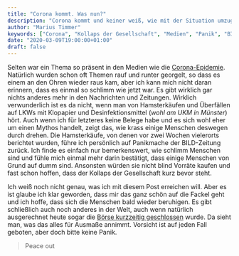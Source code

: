 ```yaml
---
title: "Corona kommt. Was nun?"
description: "Corona kommt und keiner weiß, wie mit der Situation umzugehen ist."
author: "Marius Timmer"
keywords: ["Corona", "Kollaps der Gesellschaft", "Medien", "Panik", "BILD", "Hamsterkäufe", "Klopapier", "Desinfektionsmittel", "Börse"]
date: "2020-03-09T19:00:00+01:00"
draft: false
---
```


Selten war ein Thema so präsent in den Medien wie die [Corona-Epidemie](https://de.wikipedia.org/wiki/Coronavirus-Epidemie_2019/2020). Natürlich wurden schon oft Themen rauf und runter georgelt, so dass es einem an den Ohren wieder raus kam, aber ich kann mich nicht daran erinnern, dass es einmal so schlimm wie jetzt war. Es gibt wirklich gar nichts anderes mehr in den Nachrichten und Zeitungen. Wirklich verwunderlich ist es da nicht, wenn man von Hamsterkäufen und Überfällen auf LKWs mit Klopapier und Desinfektionsmittel (_wohl am UKM in Münster_) hört. Auch wenn ich für letzteres keine Belege habe und es sich wohl eher um einen Mythos handelt, zeigt das, wie krass einige Menschen deswegen durch drehen. Die Hamsterkäufe, von denen vor zwei Wochen vielerorts berichtet wurden, führe ich persönlich auf Panikmache der BILD-Zeitung zurück. Ich finde es einfach nur bemerkenswert, wie schlimm Menschen sind und fühle mich einmal mehr darin bestätigt, dass einige Menschen von Grund auf dumm sind. Ansonsten würden sie nicht blind Vorräte kaufen und fast schon hoffen, dass der Kollaps der Gesellschaft kurz bevor steht.

Ich weiß noch nicht genau, was ich mit diesem Post erreichen will. Aber es ist glaube ich klar geworden, dass mir das ganz schön auf die Fackel geht und ich hoffe, dass sich die Menschen bald wieder beruhigen. Es gibt schließlich auch noch anderes in der Welt, auch wenn natürlich ausgerechnet heute sogar die [Börse kurzzeitig geschlossen](https://www.tagesschau.de/wirtschaft/corona-wirtschaft-wallstreet-101.html) wurde. Da sieht man, was das alles für Ausmaße annimmt. Vorsicht ist auf jeden Fall geboten, aber doch bitte keine Panik.

> Peace out
